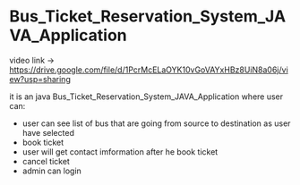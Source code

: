 # Bus_Ticket_Reservation_System_JAVA_Application

video link -> https://drive.google.com/file/d/1PcrMcELaOYK10vGoVAYxHBz8UiN8a06j/view?usp=sharing


it is an java Bus_Ticket_Reservation_System_JAVA_Application where user can:
- user can see list of bus that are going from source to destination as user have selected
- book ticket
- user will get contact imformation after he book ticket
- cancel ticket
- admin can login

